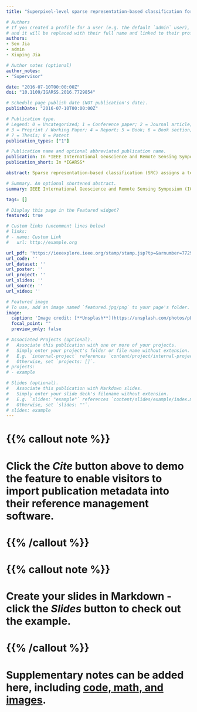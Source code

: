 ```yaml
---
title: "Superpixel-level sparse representation-based classification for hyperspectral imagery"

# Authors
# If you created a profile for a user (e.g. the default `admin` user), write the username (folder name) here 
# and it will be replaced with their full name and linked to their profile.
authors:
- Sen Jia
- admin
- Xiuping Jia

# Author notes (optional)
author_notes:
- "Supervisor"

date: "2016-07-10T00:00:00Z"
doi: "10.1109/IGARSS.2016.7729854"

# Schedule page publish date (NOT publication's date).
publishDate: "2016-07-10T00:00:00Z"

# Publication type.
# Legend: 0 = Uncategorized; 1 = Conference paper; 2 = Journal article;
# 3 = Preprint / Working Paper; 4 = Report; 5 = Book; 6 = Book section;
# 7 = Thesis; 8 = Patent
publication_types: ["1"]

# Publication name and optional abbreviated publication name.
publication: In *IEEE International Geoscience and Remote Sensing Symposium*
publication_short: In *IGARSS*

abstract: Sparse representation-based classification (SRC) assigns a test sample to the class with minimal representation error via a sparse linear combination of all the training samples, which has successfully been applied to hyperspectral imagery (HSI). Meanwhile, spatial information, that means the adjacent pixels belong to the same class with a high probability, is a valuable complement to the spectral information. In this paper, we propose an efficient method for HSI classification by using superpixel based sparse representation-based classification (SP-SRC). One superpixel can be regarded as a small region consisting of a number of pixels with similar spectral characteristics. The novel method utilizes superpixel to exploit spatial information which can greatly improve classification accuracy. Specifically, SRC is firstly used to classifier the HSI. Then an efficient segmentation algorithm is adopted to divide the HSI into disjoint superpixels. Finally, each superpixel is used to fuse the results of the SRC classifier. Experimental results on the widely-used Indian Pines hyperspectral imagery have shown that the proposed SP-SRC approach could achieve better performance than the pixel-wise SRC method.

# Summary. An optional shortened abstract.
summary: IEEE International Geoscience and Remote Sensing Symposium (IGARSS), 2016

tags: []

# Display this page in the Featured widget?
featured: true

# Custom links (uncomment lines below)
# links:
# - name: Custom Link
#   url: http://example.org

url_pdf: 'https://ieeexplore.ieee.org/stamp/stamp.jsp?tp=&arnumber=7729854'
url_code: ''
url_dataset: ''
url_poster: ''
url_project: ''
url_slides: ''
url_source: ''
url_video: ''

# Featured image
# To use, add an image named `featured.jpg/png` to your page's folder. 
image:
  caption: 'Image credit: [**Unsplash**](https://unsplash.com/photos/pLCdAaMFLTE)'
  focal_point: ""
  preview_only: false

# Associated Projects (optional).
#   Associate this publication with one or more of your projects.
#   Simply enter your project's folder or file name without extension.
#   E.g. `internal-project` references `content/project/internal-project/index.md`.
#   Otherwise, set `projects: []`.
# projects:
# - example

# Slides (optional).
#   Associate this publication with Markdown slides.
#   Simply enter your slide deck's filename without extension.
#   E.g. `slides: "example"` references `content/slides/example/index.md`.
#   Otherwise, set `slides: ""`.
# slides: example
---
```


# {{% callout note %}}
# Click the *Cite* button above to demo the feature to enable visitors to import publication metadata into their reference management software.
# {{% /callout %}}

# {{% callout note %}}
# Create your slides in Markdown - click the *Slides* button to check out the example.
# {{% /callout %}}

# Supplementary notes can be added here, including [code, math, and images](https://wowchemy.com/docs/writing-markdown-latex/).
